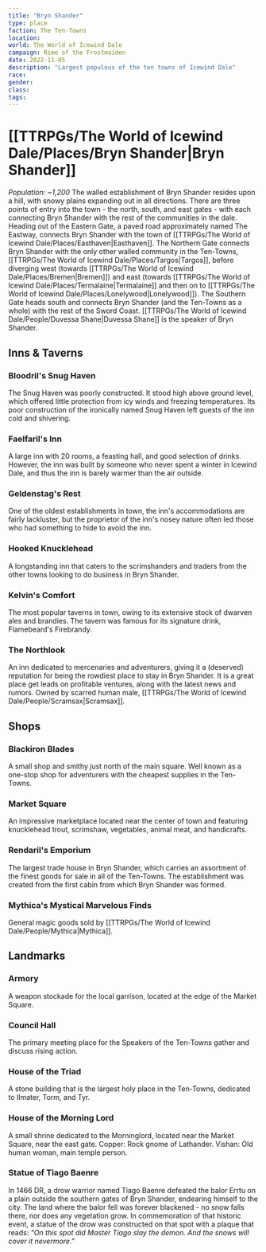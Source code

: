 ```yaml
---
title: "Bryn Shander"
type: place
faction: The Ten-Towns
location: 
world: The World of Icewind Dale
campaign: Rime of the Frostmaiden
date: 2022-11-05
description: "Largest populous of the ten towns of Icewind Dale"
race: 
gender: 
class: 
tags: 
---
```

# [[TTRPGs/The World of Icewind Dale/Places/Bryn Shander|Bryn Shander]]
_Population: ~1,200_
The walled establishment of Bryn Shander resides upon a hill, with snowy plains expanding out in all directions. There are three points of entry into the town - the north, south, and east gates - with each connecting Bryn Shander with the rest of the communities in the dale. Heading out of the Eastern Gate, a paved road approximately named The Eastway, connects Bryn Shander with the town of [[TTRPGs/The World of Icewind Dale/Places/Easthaven|Easthaven]]. The Northern Gate connects Bryn Shander with the only other walled community in the Ten-Towns, [[TTRPGs/The World of Icewind Dale/Places/Targos|Targos]], before diverging west (towards [[TTRPGs/The World of Icewind Dale/Places/Bremen|Bremen]]) and east (towards [[TTRPGs/The World of Icewind Dale/Places/Termalaine|Termalaine]] and then on to [[TTRPGs/The World of Icewind Dale/Places/Lonelywood|Lonelywood]]). The Southern Gate heads south and connects Bryn Shander (and the Ten-Towns as a whole) with the rest of the Sword Coast.
[[TTRPGs/The World of Icewind Dale/People/Duvessa Shane|Duvessa Shane]] is the speaker of Bryn Shander.

## Inns & Taverns
### Bloodril's Snug Haven
The Snug Haven was poorly constructed. It stood high above ground level, which offered little protection from icy winds and freezing temperatures. Its poor construction of the ironically named Snug Haven left guests of the inn
cold and shivering.
### Faelfaril's Inn
A large inn with 20 rooms, a feasting hall, and good selection of drinks. However, the inn was built by someone who never spent a winter in Icewind Dale, and thus the inn is barely warmer than the air outside.
### Geldenstag's Rest
One of the oldest establishments in town, the inn's accommodations are fairly lackluster, but the proprietor of the inn's nosey nature often led those who had something to hide to avoid the inn.
### Hooked Knucklehead
A longstanding inn that caters to the scrimshanders and traders from the other towns looking to do business in Bryn Shander.
### Kelvin's Comfort
The most popular taverns in town, owing to its extensive stock of dwarven ales and brandies. The tavern was famous for its signature drink, Flamebeard's Firebrandy.
### The Northlook
An inn dedicated to mercenaries and adventurers, giving it a (deserved) reputation for being the rowdiest place to stay in Bryn Shander. It is a great place get leads on profitable ventures, along with the latest news and rumors.
Owned by scarred human male, [[TTRPGs/The World of Icewind Dale/People/Scramsax|Scramsax]].

## Shops
### Blackiron Blades
A small shop and smithy just north of the main square. Well known as a one-stop shop for adventurers with the cheapest supplies in the Ten-Towns.
### Market Square
An impressive marketplace located near the center of town and featuring knucklehead trout, scrimshaw, vegetables, animal meat, and handicrafts.
### Rendaril's Emporium
The largest trade house in Bryn Shander, which carries an assortment of the finest goods for sale in all of the Ten-Towns. The establishment was created from the first cabin from which Bryn Shander was formed.


### Mythica's Mystical Marvelous Finds
 General magic goods sold by [[TTRPGs/The World of Icewind Dale/People/Mythica|Mythica]].
 
## Landmarks
### Armory
A weapon stockade for the local garrison, located at the edge of the Market Square.
### Council Hall
The primary meeting place for the Speakers of the Ten-Towns gather and discuss rising action.
### House of the Triad
A stone building that is the largest holy place in the Ten-Towns, dedicated to Ilmater, Torm, and Tyr.
### House of the Morning Lord
A small shrine dedicated to the Morninglord, located near the Market Square, near the east gate.
Copper: Rock gnome of Lathander.
Vishan: Old human woman, main temple person.
### Statue of Tiago Baenre
In 1466 DR, a drow warrior named Tiago Baenre defeated the balor Errtu on a plain outside the southern gates of Bryn Shander, endearing himself to the city. The land where the balor fell was forever blackened - no snow falls there, nor does any vegetation grow. In commemoration of that historic event, a statue of the drow was constructed on that spot with a plaque that reads: _"On this spot did Master Tiago slay the demon. And the snows will cover it nevermore."_
